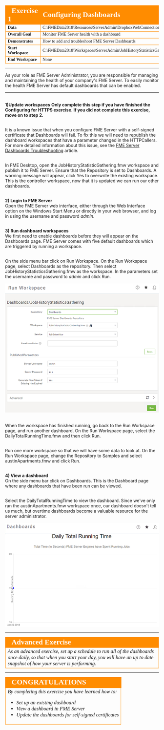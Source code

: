 <!--Exercise Section-->

<table style="border-spacing: 0px;border-collapse: collapse;font-family:serif">
<tr>
<td width=25% style="vertical-align:middle;background-color:darkorange;border: 2px solid darkorange">
<i class="fa fa-cogs fa-lg fa-pull-left fa-fw" style="color:white;padding-right: 12px;vertical-align:text-top"></i>
<span style="color:white;font-size:x-large;font-weight: bold">Exercise 1</span>
</td>
<td style="border: 2px solid darkorange;background-color:darkorange;color:white">
<span style="color:white;font-size:x-large;font-weight: bold">Configuring Dashboards</span>
</td>
</tr>

<tr>
<td style="border: 1px solid darkorange; font-weight: bold">Data</td>
<td style="border: 1px solid darkorange">C:\FMEData2018\Resources\ServerAdmin\DropboxWebConnection.xml</td>
</tr>

<tr>
<td style="border: 1px solid darkorange; font-weight: bold">Overall Goal</td>
<td style="border: 1px solid darkorange">Monitor FME Server health with a dashboard</td>
</tr>

<tr>
<td style="border: 1px solid darkorange; font-weight: bold">Demonstrates</td>
<td style="border: 1px solid darkorange">How to add and troubleshoot FME Server Dashboards</td>
</tr>

<tr>
<td style="border: 1px solid darkorange; font-weight: bold">Start Workspace</td>
<td style="border: 1px solid darkorange">C:\FMEData2018\Workspaces\ServerAdmin\JobHistoryStatisticsGathering.fmw</td>
</tr>

<tr>
<td style="border: 1px solid darkorange; font-weight: bold">End Workspace</td>
<td style="border: 1px solid darkorange">None</td>
</tr>

</table>

---

As your role as FME Server Administrator, you are responsible for managing and maintaining the health of your company's FME Server. To easily monitor the health FME Server has default dashboards that can be enabled. 

---


<br>**1)Update workspaces**
**Only complete this step if you have finished the Configuring for HTTPS exercise. If you did not complete this exercise, move on to step 2.**

<br>It is a known issue that when you configure FME Server with a self-signed certificate that Dashboards will fail. To fix this we will need to republish the dashboard workspaces that have a parameter changed in the HTTPCallers. For more detailed information about this issue, see the [FME Server Dashboards Troubleshooting](https://knowledge.safe.com/articles/55053/fme-server-troubleshooting-fme-server-dashboards.html) article. 

<br>In FME Desktop, open the JobHistoryStatisticGathering.fmw workspace and publish it to FME Server. Ensure that the Repository is set to Dashboards. A warning message will appear, click Yes to overwrite the existing workspace. This is the controller workspace, now that it is updated we can run our other dashboards. 

<br>**2) Login to FME Server**
<br>Open the FME Server web interface, either through the Web Interface option on the Windows Start Menu or directly in your web browser, and log in using the username and password *admin*.

<br>**3) Run dashboard workspaces**
<br>We first need to enable dashboards before they will appear on the Dashboards page. FME Server comes with five default dashboards which are triggered by running a workspace. 

<br>On the side menu bar click on Run Workspace. On the Run Workspace page, select Dashboards as the repository. Then select JobHistoryStatisticsGathering.fmw as the workspace. In the parameters set the username and password to *admin* and click Run. 

![](./Images/5.301.RunJobHistoryDashboard.png)

<br>When the workspace has finished running, go back to the Run Workspace page, and run another dashboard. On the Run Workspace page, select the DailyTotalRunningTime.fmw and then click Run. 

<br>Run one more workspace so that we will have some data to look at. On the Run Workspace page, change the Repository to Samples and select austinApartments.fmw and click Run. 

<br>**4) View a dashboard**
<br>On the side menu bar click on Dashboards. This is the Dashboard page where any dashboards that have been run can be viewed. 

<br>Select the DailyTotalRunningTime to view the dashboard. Since we've only ran the austinApartments.fmw workspace once, our dashboard doesn't tell us much, but overtime dashboards become a valuable resource for the server administrator. 

![](./Images/5.302.TotalRunTime.png)


---

<!--Advanced Exercise Section-->

<table style="border-spacing: 0px">
<tr>
<td style="vertical-align:middle;background-color:darkorange;border: 2px solid darkorange">
<i class="fa fa-cogs fa-lg fa-pull-left fa-fw" style="color:white;padding-right: 12px;vertical-align:text-top"></i>
<span style="color:white;font-size:x-large;font-weight: bold;font-family:serif">Advanced Exercise</span>
</td>
</tr>

<tr>
<td style="border: 1px solid darkorange">
<span style="font-family:serif; font-style:italic; font-size:larger">
As an advanced exercise, set up a schedule to run all of the dashboards once daily, so that when you start your day, you will have an up to date snapshot of how your server is performing. 
</span>
</td>
</tr>
</table>

---

<!--Exercise Congratulations Section--> 

<table style="border-spacing: 0px">
<tr>
<td style="vertical-align:middle;background-color:darkorange;border: 2px solid darkorange">
<i class="fa fa-thumbs-o-up fa-lg fa-pull-left fa-fw" style="color:white;padding-right: 12px;vertical-align:text-top"></i>
<span style="color:white;font-size:x-large;font-weight: bold;font-family:serif">CONGRATULATIONS</span>
</td>
</tr>

<tr>
<td style="border: 1px solid darkorange">
<span style="font-family:serif; font-style:italic; font-size:larger">
By completing this exercise you have learned how to:
<br>
<ul><li>Set up an existing dashboard</li>
<li>View a dashboard in FME Server</li>
<li>Update the dashboards for self-signed certificates</li></ul>
</span>
</td>
</tr>
</table>













